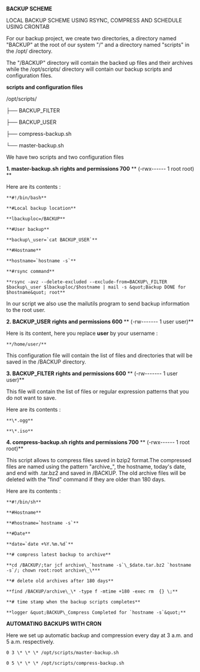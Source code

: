 **BACKUP SCHEME**

LOCAL BACKUP SCHEME USING RSYNC, COMPRESS AND SCHEDULE USING CRONTAB



For our backup project, we create two directories, a directory named &quot;BACKUP&quot; at the root of our system &quot;/&quot; and a directory named &quot;scripts&quot; in the /opt/ directory.

The &quot;/BACKUP&quot; directory will contain the backed up files and their archives while the /opt/scripts/ directory will contain our backup scripts and configuration files.



**scripts and configuration files**

/opt/scripts/

├── BACKUP\_FILTER

├── BACKUP\_USER

├── compress-backup.sh

└── master-backup.sh



We have two scripts and two configuration files

**1. master-backup.sh**  **rights and permissions 700** ** (-rwx------ 1 root root)  **

Here are its contents :
```
**#!/bin/bash**

**#Local backup location**

**lbackuploc=/BACKUP**

**#User backup**

**backup\_user=`cat BACKUP_USER`**

**#Hostname**

**hostname=`hostname -s`**

**#rsync command**

**rsync -avz --delete-excluded --exclude-from=BACKUP\_FILTER $backup\_user $lbackuploc/$hostname | mail -s &quot;Backup DONE for $hostname&quot; root**
```

In our script we also use the mailutils program to send backup information to the root user.

**2. BACKUP\_USER**  **rights and permissions 600** ** (-rw------- 1 user  user)**

Here is its content, here you replace **user** by your username :
```
**/home/user/**
```
This configuration file will contain the list of files and directories that will be saved in the /BACKUP directory.

**3. BACKUP\_FILTER**  **rights and permissions 600** ** (-rw------- 1 user  user)**

This file will contain the list of files or regular expression patterns that you do not want to save.

Here are its contents :
```
**\*.ogg**

**\*.iso**
```
**4. compress-backup.sh**  **rights and permissions 700** ** (-rwx------ 1 root root)**

This script allows to compress files saved in bzip2 format.The compressed files are named using the pattern &quot;archive\_&quot;, the hostname, today&#39;s date, and end with .tar.bz2 and saved in /BACKUP. The old archive files will be deleted with the &quot;find&quot; command if they are older than 180 days.

Here are its contents :
```
**#!/bin/sh**

**#Hostname**

**#hostname=`hostname -s`**

**#Date**

**date=`date +%Y.%m.%d`**

**# compress latest backup to archive**

**cd /BACKUP/;tar jcf archive\_`hostname -s`\_$date.tar.bz2 `hostname -s`/; chown root:root archive\_\***

**# delete old archives after 180 days**

**find /BACKUP/archive\_\* -type f -mtime +180 -exec rm  {} \;**

**# time stamp when the backup scripts completes**

**logger &quot;BACKUP\_Compress Completed for `hostname -s`&quot;**
```


**AUTOMATING BACKUPS WITH CRON**

Here we set up automatic backup and compression every day at 3 a.m. and 5 a.m. respectively.
```
0 3 \* \* \* /opt/scripts/master-backup.sh

0 5 \* \* \* /opt/scripts/compress-backup.sh
```
